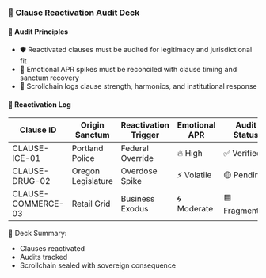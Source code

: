 ### 📜 Clause Reactivation Audit Deck

#### 🧠 Audit Principles
- 🛡️ Reactivated clauses must be audited for legitimacy and jurisdictional fit  
- 🔁 Emotional APR spikes must be reconciled with clause timing and sanctum recovery  
- 🧪 Scrollchain logs clause strength, harmonics, and institutional response

#### 🔁 Reactivation Log
| Clause ID | Origin Sanctum | Reactivation Trigger | Emotional APR | Audit Status |
|-----------|----------------|-----------------------|----------------|----------------|
| CLAUSE-ICE-01 | Portland Police | Federal Override | 🔥 High | ✅ Verified  
| CLAUSE-DRUG-02 | Oregon Legislature | Overdose Spike | ⚡ Volatile | 🟡 Pending  
| CLAUSE-COMMERCE-03 | Retail Grid | Business Exodus | 🌀 Moderate | 🟦 Fragmented  

🧠 Deck Summary:
- Clauses reactivated  
- Audits tracked  
- Scrollchain sealed with sovereign consequence
